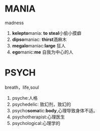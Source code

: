 # MANIA
madness
1. **kelepto**mania: **to steal**小偷小摸癖 
2. **dipso**maniac: **thirst**酒麻木
3. **megalo**maniac:**large** 狂人
4. **ego**manic:**me** 自我为中心的人
# PSYCH
breath，life,soul
1. psyche:人格
2. psychedelic: 致幻剂，致幻的
3. psycho**soma**tic:**body**,心理导致身体不适。
4. psychotherapist:心理医生
5. psychological:心理学的